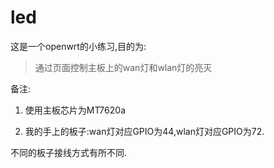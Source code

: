 # led
这是一个openwrt的小练习,目的为:

> 通过页面控制主板上的wan灯和wlan灯的亮灭

备注:

1. 使用主板芯片为MT7620a

2. 我的手上的板子:wan灯对应GPIO为44,wlan灯对应GPIO为72.

不同的板子接线方式有所不同.
